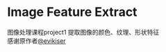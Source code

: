 # Image Feature Extract
图像处理课程project1
提取图像的颜色、纹理、形状特征    
感谢原作者[@evikiser](https://github.com/evikiser)
